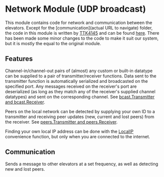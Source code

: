 # Network Module (UDP broadcast) 

This module contains code for network and communication between the elevators. Except for the [communication](actual URL to navigate) folder, the code in this module is written by [TTK4145](https://github.com/TTK4145) and can be found [here](https://github.com/TTK4145/Network-go). There has been made some minor changes to the code to make it suit our system,  but it is mostly the equal to the original module.

## Features

Channel-in/channel-out pairs of (almost) any custom or built-in datatype can be supplied to a pair of transmitter/receiver functions. Data sent to the transmitter function is automatically serialized and broadcasted on the specified port. Any messages received on the receiver's port are deserialized (as long as they match any of the receiver's supplied channel datatypes) and sent on the corresponding channel. See [bcast.Transmitter and bcast.Receiver](https://github.com/TTK4145/Network-go/blob/master/network/bcast/bcast.go).

Peers on the local network can be detected by supplying your own ID to a transmitter and receiving peer updates (new, current and lost peers) from the receiver. See [peers.Transmitter and peers.Receiver](https://github.com/TTK4145/Network-go/blob/master/network/peers/peers.go).

Finding your own local IP address can be done with the [LocalIP](https://github.com/TTK4145/Network-go/blob/master/network/localip/localip.go) convenience function, but only when you are connected to the internet.

## Communication
  Sends a message to other elevators at a set frequency, as well as detecting new and lost peers.
